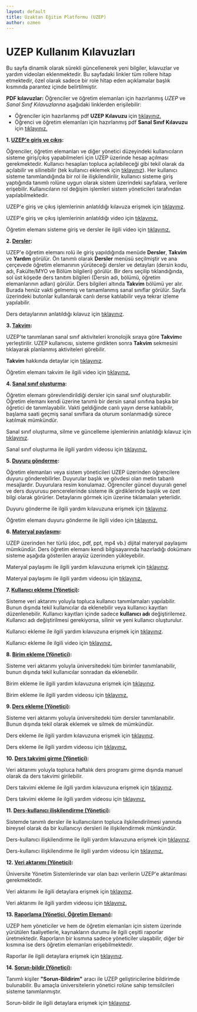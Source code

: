 ```yaml
---
layout: default
title: Uzaktan Eğitim Platformu (UZEP)
author: ozmen
---
```

# UZEP Kullanım Kılavuzları

Bu sayfa dinamik olarak sürekli güncellenerek yeni bilgiler, kılavuzlar ve yardım videoları eklenmektedir. Bu sayfadaki linkler tüm rollere hitap etmektedir, özel olarak sadece bir role hitap eden açıklamalar başlık kısmında parantez içinde belirtilmiştir. 

**PDF kılavuzlar:** Öğrenciler ve öğretim elemanları için hazırlanmış _UZEP_ ve _Sanal Sınıf Kılavuzlarına_ aşağıdaki linklerden erişilebilir:  

- Öğrenciler için hazırlanmış pdf **UZEP Kılavuzu** için [tıklayınız.](assets/files/pdf/Ogr_Manual.pdf)<br>
- Öğrenci ve öğretim elemanları için hazırlanmış pdf **Sanal Sınıf Kılavuzu** için [tıklayınız.](assets/files/pdf/SS_Manual.pdf)


**1. [UZEP'e giriş ve çıkış](/login.html):**

Öğrenciler, öğretim elemanları ve diğer yönetici düzeyindeki kullanıcıların sisteme giriş/çıkış yapabilmeleri için UZEP üzerinde hesap açılması gerekmektedir. Kullanıcı hesapları topluca açılabileceği gibi tekil olarak da açılabilir ve silinebilir (tek kullanıcı eklemek için <a href="/kullanici.html">tıklayınız</a>). Her kullanıcı sisteme tanımlandığında bir rol ile ilişkilendirilir, kullanıcı sisteme giriş yaptığında tanımlı rolüne uygun olarak sistem üzerindeki sayfalara, verilere erişebilir. Kullanıcıların rol değişim işlemleri sistem yöneticileri tarafından yapılabilmektedir. 

UZEP'e giriş ve çıkış işlemlerinin anlatıldığı kılavuza erişmek için <a href="/login.html">tıklayınız</a>.

UZEP'e giriş ve çıkış işlemlerinin anlatıldığı video için [tıklayınız.](https://www.youtube.com/watch?v=Hb_HU_qcjxc&list=PLrX4FlRljtXNG8PJSkIdddhN466QjaXRW&index=1)<br>

Öğretim elemanı sisteme giriş ve dersler ile ilgili video için [tıklayınız.](https://www.youtube.com/watch?v=ikiSK8tgTws&list=PLrX4FlRljtXPSl5vKxTHrkxvteyBC003s&index=1)

**2. [Dersler](/dersler.html):**

UZEP'e öğretim elemanı rolü ile giriş yapıldığında menüde **Dersler**, **Takvim** ve **Yardım** görülür. Ön tanımlı olarak **Dersler** menüsü seçilmiştir ve ana çerçevede öğretim elemanının yürüteceği dersler ve detayları (dersin kodu, adı, Fakülte/MYO ve Bölüm bilgileri) görülür. Bir ders seçilip tıklandığında, sol üst köşede ders tanıtım bilgileri (Dersin adı, bölümü, öğretim elemanlarının adları) görülür. Ders bilgileri altında **Takvim** bölümü yer alır. Burada henüz vakti gelmemiş ve tamamlanmış sanal sınıflar görülür. Sayfa üzerindeki butonlar kullanılarak canlı derse katılabilir veya tekrar izleme yapılabilir.  

Ders detaylarının anlatıldığı kılavuz için <a href="/dersler.html">tıklayınız</a>.


**3. [Takvim](/takvim.html):**

UZEP'te tanımlanan sanal sınıf aktiviteleri kronolojik sıraya göre **Takvim**e yerleştirilir. UZEP kullanıcısı, sisteme girdikten sonra **Takvim** sekmesini tıklayarak planlanmış aktiviteleri görebilir. 

**Takvim** hakkında detaylar için <a href="/takvim.html">tıklayınız</a>.

Öğretim elemanı takvim ile ilgili video için [tıklayınız.](https://www.youtube.com/watch?v=QZmL6RzI5p4&list=PLrX4FlRljtXPSl5vKxTHrkxvteyBC003s&index=2)

**4. [Sanal sınıf oluşturma](/sanalSinif.html):**

Öğretim elemanı görevlendirildiği dersler için sanal sınıf oluşturabilir. Öğretim elemanı kendi üzerine tanımlı bir dersin sanal sınıfına başka bir öğretici de tanımlayabilir. Vakti geldiğinde canlı yayın derse katılabilir, başlama saati geçmiş sanal sınıflara da oturum sonlanmadığı sürece katılmak mümkündür.  

Sanal sınıf oluşturma, silme ve güncelleme işlemlerinin anlatıldığı kılavuz için <a href="/sanalSinif.html">tıklayınız</a>.

Sanal sınıf oluşturma ile ilgili yardım videosu için [tıklayınız.](https://www.youtube.com/watch?v=qzc9iMVMtq0&list=PLrX4FlRljtXPSl5vKxTHrkxvteyBC003s&index=3)


**5. [Duyuru gönderme](/duyuru.html):**

Öğretim elemanları veya sistem yöneticileri UZEP üzerinden öğrencilere duyuru gönderebilirler. Duyurular başlık ve gövdesi olan metin tabanlı mesajlardır. Duyurulara resim konulamaz. Öğrenciler güncel duyuralı genel ve ders duyurusu pencerelerinde sisteme ilk girdiklerinde başlık ve özet bilgi olarak görürler. Detaylarını görmek için üzerine tıklamaları yeterlidir. 

Duyuru gönderme ile ilgili yardım kılavuzuna erişmek için <a href="/duyuru.html">tıklayınız</a>.

Öğretim elemanı duyuru gönderme ile ilgili video için [tıklayınız.](https://www.youtube.com/watch?v=DucP-whJZUI&list=PLrX4FlRljtXPSl5vKxTHrkxvteyBC003s&index=4)

**6. [Materyal paylaşımı](/materyal.html):**

UZEP üzerinden her türlü (doc, pdf, ppt, mp4 vb.) dijital materyal paylaşımı mümkündür. Ders öğretim elemanı kendi bilgisayarında hazırladığı dokümanı sisteme aşağıda gösterilen arayüz üzerinden yükleyebilir. 

Materyal paylaşımı ile ilgili yardım kılavuzuna erişmek için <a href="/materyal.html">tıklayınız</a>.

Materyal paylaşımı ile ilgili yardım videosu için [tıklayınız.](https://www.youtube.com/watch?v=niBI-gOsrZQ&list=PLrX4FlRljtXPSl5vKxTHrkxvteyBC003s&index=5)

**7. [Kullanıcı ekleme (Yönetici)](/kullanici.html):**

Sisteme veri aktarımı yoluyla topluca kullanıcı tanımlamaları yapılabilir. Bunun dışında tekil kullanıcılar da eklenebilir veya kullanıcı kayıtları düzenlenebilir. Kullanıcı kayıtları içinde sadece **kullanıcı adı** değiştirilemez. Kullanıcı adı değiştirilmesi gerekiyorsa, silinir ve yeni kullanıcı oluşturulur.

Kullanıcı ekleme ile ilgili yardım kılavuzuna erişmek için <a href="/kullanici.html">tıklayınız</a>.

Kullanıcı ekleme ile ilgili video için [tıklayınız.](https://www.youtube.com/watch?v=zTgEnBtwveo&list=PLrX4FlRljtXNG8PJSkIdddhN466QjaXRW&index=2)<br>


**8. [Birim ekleme (Yönetici)](/birimEkle.html):**

Sisteme veri aktarımı yoluyla üniversitedeki tüm birimler tanımlanabilir, bunun dışında tekil kullanıcılar sonradan da eklenebilir.

Birim ekleme ile ilgili yardım kılavuzuna erişmek için <a href="/birimEkle.html">tıklayınız</a>.

Birim ekleme ile ilgili yardım videosu için [tıklayınız.](https://www.youtube.com/watch?v=Ax9-4zUHU10&list=PLrX4FlRljtXNG8PJSkIdddhN466QjaXRW&index=3)<br>

**9. [Ders ekleme (Yönetici)](/dersEkle.html):**

Sisteme veri aktarımı yoluyla üniversitedeki tüm dersler tanımlanabilir. Bunun dışında tekil olarak eklemek ve silmek de mümkündür.

Ders ekleme ile ilgili yardım kılavuzuna erişmek için <a href="/dersEkle.html">tıklayınız</a>.

Ders ekleme ile ilgili yardım videosu için [tıklayınız.](https://www.youtube.com/watch?v=Rm0CPXiL-vE&list=PLrX4FlRljtXNG8PJSkIdddhN466QjaXRW&index=4)<br>

**10. [Ders takvimi girme (Yönetici)](/dersTakvim.html):**

Veri aktarımı yoluyla topluca haftalık ders programı girme dışında manuel olarak da ders takvimi girilebilir.

Ders takvimi ekleme ile ilgili yardım kılavuzuna erişmek için <a href="/dersTakvim.html">tıklayınız</a>.

Ders takvimi ekleme ile ilgili yardım videosu için [tıklayınız.](https://www.youtube.com/watch?v=DgjfXLmchu0&list=PLrX4FlRljtXNG8PJSkIdddhN466QjaXRW&index=5)<br>

**11. [Ders-kullanıcı ilişkilendirme (Yönetici)](/dersKullanici.html):**

Sistemde tanımlı dersler ile kullanıcıların topluca ilşkilendirilmesi yanında bireysel olarak da bir kullanıcıyı dersleri ile ilişkilendirmek mümkündür.

Ders-kullanıcı ilişkilendirme ile ilgili yardım kılavuzuna erişmek için <a href="/dersKullanici.html">tıklayınız</a>. 

Ders-kullanıcı ilişkilendirme ile ilgili yardım videosu için [tıklayınız.](https://www.youtube.com/watch?v=ePDo1-bWDZs&list=PLrX4FlRljtXNG8PJSkIdddhN466QjaXRW&index=6)

**12. [Veri aktarımı (Yönetici)](/veriAktarim.html):**

Üniversite Yönetim Sistemlerinde var olan bazı verilerin UZEP'e aktarılması gerekmektedir. 

Veri aktarımı ile ilgili detaylara erişmek için <a href="/veriAktarim.html">tıklayınız</a>.

Veri aktarımı ile ilgili yardım videosu için [tıklayınız.](https://www.youtube.com/watch?v=IGX8_7mBlpY&list=PLrX4FlRljtXNG8PJSkIdddhN466QjaXRW&index=7)

**13. [Raporlama (Yönetici, Öğretim Elemanı)](/rapor.html):**

UZEP hem yöneticiler ve hem de öğretim elemanları için sistem üzerinde yürütülen faaliyetlerle, kaynakların durumu ile ilgili çeşitli raporlar üretmektedir. Raporların bir kısmına sadece yöneticiler ulaşabilir, diğer bir kısmına ise ders öğretim elemanları erişebilmektedir.

Raporlar ile ilgili detaylara erişmek için <a href="/rapor.html">tıklayınız</a>.

**14. [Sorun-bildir (Yönetici)](/sorunBildir.html):**

 Tanımlı kişiler **"Sorun-Bildirim"** aracı ile UZEP geliştiricilerine bildirimde bulunabilir. Bu amaçla üniversitelerin yönetici rolüne sahip temsilcileri sisteme tanımlanmıştır. 

 Sorun-bildir ile ilgili detaylara erişmek için <a href="/sorunBildir.html">tıklayınız</a>.